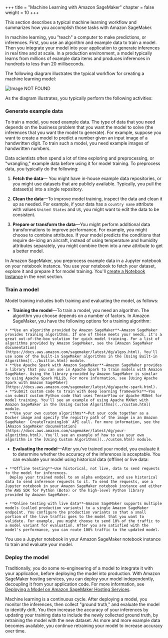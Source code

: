 +++
title = "Machine Learning with Amazon SageMaker"
chapter = false
weight = 10
+++


This section describes a typical machine learning workflow and summarizes how you accomplish those tasks with Amazon SageMaker.

In machine learning, you "teach" a computer to make predictions, or inferences. First, you use an algorithm and example data to train a model. Then you integrate your model into your application to generate inferences in real time and at scale. In a production environment, a model typically learns from millions of example data items and produces inferences in hundreds to less than 20 milliseconds.

The following diagram illustrates the typical workflow for creating a machine learning model:

![Image NOT FOUND](http://docs.aws.amazon.com/sagemaker/latest/dg/images/ml-concepts-10.png)

 As the diagram illustrates, you typically perform the following activities:

### Generate example data

To train a model, you need example data. The type of data that you need depends on the business problem that you want the model to solve (the inferences that you want the model to generate). For example, suppose you want to create a model to predict a number given an input image of a handwritten digit. To train such a model, you need example images of handwritten numbers.

Data scientists often spend a lot of time exploring and preprocessing, or "wrangling," example data before using it for model training. To preprocess data, you typically do the following:

   1. **Fetch the data**— You might have in-house example data repositories, or you might use datasets that are publicly available. Typically, you pull the dataset(s) into a single repository.

   1. **Clean the data**—To improve model training, inspect the data and clean it up as needed. For example, if your data has a `country name` attribute with values `United States` and `US`, you might want to edit the data to be consistent.

   1. **Prepare or transform the data**—You might perform additional data transformations to improve performance. For example, you might choose to combine attributes. If your model predicts the conditions that require de-icing an aircraft, instead of using temperature and humidity attributes separately, you might combine them into a new attribute to get a better model.

   In Amazon SageMaker, you preprocess example data in a Jupyter notebook on your notebook instance. You use your notebook to fetch your dataset, explore it and prepare it for model training. You'll [create a Notebook Instance](./notebook.html) in the next section.

### Train a model

Model training includes both training and evaluating the model, as follows:

   + **Training the model**—To train a model, you need an algorithm. The algorithm you choose depends on a number of factors. In Amazon SageMaker, you have the following options for a training algorithm:

    + **Use an algorithm provided by Amazon SageMaker**—Amazon SageMaker provides training algorithms. If one of these meets your needs, it's a great out-of-the-box solution for quick model training. For a list of algorithms provided by Amazon SageMaker, see the [Amazon SageMaker documentation](https://docs.aws.amazon.com/sagemaker/latest/dg/algos.html). You'll use some of the built-in SageMaker algorithms in the [Using Built-in Algorithms](../builtin.html) module.
    + **Use Apache Spark with Amazon SageMaker**—Amazon SageMaker provides a library that you can use in Apache Spark to train models with Amazon SageMaker. Using the library provided by Amazon SageMaker is similar to using Apache Spark MLLib. For more information, see [Using Apache Spark with Amazon SageMaker](https://docs.aws.amazon.com/sagemaker/latest/dg/apache-spark.html).
    + **Submit custom code to train with deep learning frameworks**—You can submit custom Python code that uses TensorFlow or Apache MXNet for model training. You'll see an example of using Apache MXNet with Amazon SageMaker in the [Using Custom Algorithms](../custom.html) module.
    + **Use your own custom algorithms**—Put your code together as a Docker image and specify the registry path of the image in an Amazon SageMaker `CreateTrainingJob` API call. For more information, see the [Amazon SageMaker documentation](https://docs.aws.amazon.com/sagemaker/latest/dg/your-algorithms.html). You'll see an example of how to use your own algorithm in the [Using Custom Algorithms](../custom.html) module.


   + **Evaluating the model**—After you've trained your model, you evaluate it to determine whether the accuracy of the inferences is acceptable. You can evaluate your model using historical data (offline) or live data:

    + **Offline testing**—Use historical, not live, data to send requests to the model for inferences.
      Deploy your trained model to an alpha endpoint, and use historical data to send inference requests to it. To send the requests, use a Jupyter notebook in your Amazon SageMaker notebook instance and either the AWS SDK for Python (Boto) or the high-level Python library provided by Amazon SageMaker.

    + **Online testing with live data**—Amazon SageMaker supports multiple models (called production variants) to a single Amazon SageMaker endpoint. You configure the production variants so that a small portion of the live traffic goes to the model that you want to validate. For example, you might choose to send 10% of the traffic to a model variant for evaluation. After you are satisfied with the model's performance, you can route 100% traffic to the updated model.

  You use a Jupyter notebook in your Amazon SageMaker notebook instance to train and evaluate your model.

### Deploy the model

Traditionally, you do some re-engineering of a model to integrate it with your application, before deploying the model into production. With Amazon SageMaker hosting services, you can deploy your model independently, decoupling it from your application code. For more information, see [Deploying a Model on Amazon SageMaker Hosting Services](https://docs.aws.amazon.com/sagemaker/latest/dg/how-it-works-hosting.html).

Machine learning is a continuous cycle. After deploying a model, you monitor the inferences, then collect "ground truth," and evaluate the model to identify drift. You then increase the accuracy of your inferences by updating your training data to include the newly collected ground truth, by retraining the model with the new dataset. As more and more example data becomes available, you continue retraining your model to increase accuracy over time.
